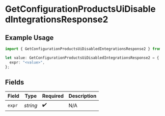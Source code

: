 # GetConfigurationProductsUiDisabledIntegrationsResponse2

## Example Usage

```typescript
import { GetConfigurationProductsUiDisabledIntegrationsResponse2 } from "@vercel/sdk/models/getconfigurationproductsop.js";

let value: GetConfigurationProductsUiDisabledIntegrationsResponse2 = {
  expr: "<value>",
};
```

## Fields

| Field              | Type               | Required           | Description        |
| ------------------ | ------------------ | ------------------ | ------------------ |
| `expr`             | *string*           | :heavy_check_mark: | N/A                |